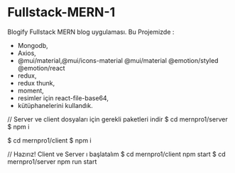 # Fullstack-MERN-1

Blogify
Fullstack MERN blog uygulaması.
Bu Projemizde :
- Mongodb,
- Axios,
- @mui/material,@mui/icons-material @mui/material @emotion/styled @emotion/react
- redux,
- redux thunk,
- moment,
- resimler için react-file-base64,
- kütüphanelerini kullandık.

// Server ve client dosyaları için gerekli paketleri indir
$ cd mernpro1/server
$ npm i

$ cd mernpro1/client
$ npm i

// Hazırız!  Client ve Server ı başlatalım
$ cd mernpro1/client npm start 
$ cd mernpro1/server npm run start
